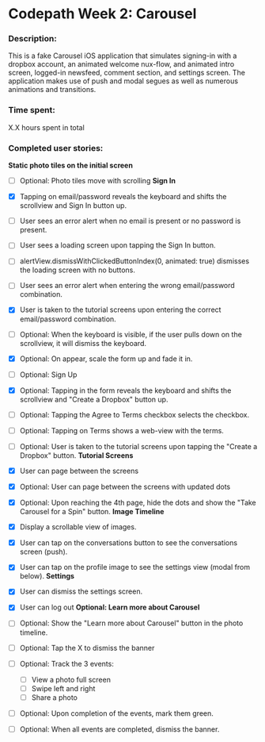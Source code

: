 # Codepath Week 2: Carousel

### Description:
This is a fake Carousel iOS application that simulates signing-in with a dropbox account, an animated welcome nux-flow, and animated intro screen, logged-in newsfeed, comment section, and settings screen. The application makes use of push and modal segues as well as numerous animations and transitions.

### Time spent:
X.X hours spent in total

### Completed user stories:
**Static photo tiles on the initial screen**
 * [ ] Optional: Photo tiles move with scrolling
**Sign In**
 * [x] Tapping on email/password reveals the keyboard and shifts the scrollview and Sign In button up.
 * [ ] User sees an error alert when no email is present or no password is present.
 * [ ] User sees a loading screen upon tapping the Sign In button.
 * [ ] alertView.dismissWithClickedButtonIndex(0, animated: true) dismisses the loading screen with no buttons.
 * [ ] User sees an error alert when entering the wrong email/password combination.
 * [x] User is taken to the tutorial screens upon entering the correct email/password combination.
 * [ ] Optional: When the keyboard is visible, if the user pulls down on the scrollview, it will dismiss the keyboard.
 * [x] Optional: On appear, scale the form up and fade it in.
 * [ ] Optional: Sign Up
 * [x] Optional: Tapping in the form reveals the keyboard and shifts the scrollview and "Create a Dropbox" button up.
 * [ ] Optional: Tapping the Agree to Terms checkbox selects the checkbox.
 * [ ] Optional: Tapping on Terms shows a web-view with the terms.
 * [ ] Optional: User is taken to the tutorial screens upon tapping the "Create a Dropbox" button.
**Tutorial Screens**
 * [x] User can page between the screens
 * [x] Optional: User can page between the screens with updated dots
 * [x] Optional: Upon reaching the 4th page, hide the dots and show the "Take Carousel for a Spin" button.
**Image Timeline**
 * [x] Display a scrollable view of images.
 * [x] User can tap on the conversations button to see the conversations screen (push).
 * [x] User can tap on the profile image to see the settings view (modal from below).
**Settings**
 * [x] User can dismiss the settings screen.
 * [x] User can log out
**Optional: Learn more about Carousel**
 * [ ] Optional: Show the "Learn more about Carousel" button in the photo timeline.
 * [ ] Optional: Tap the X to dismiss the banner
 * [ ] Optional: Track the 3 events:
   * [ ] View a photo full screen
   * [ ] Swipe left and right
   * [ ] Share a photo
 * [ ] Optional: Upon completion of the events, mark them green.
 * [ ] Optional: When all events are completed, dismiss the banner.


